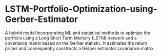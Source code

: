 # LSTM-Portfolio-Optimization-using-Gerber-Estimator
A hybrid model incorporating ML and statistical methods to optimize the portfolio using a Long Short Term Memory (LSTM) network and a covariance matrix based on the Gerber statistic. It estimates the return prices and consequently constructs a Gerber estimator covariance matrix.
